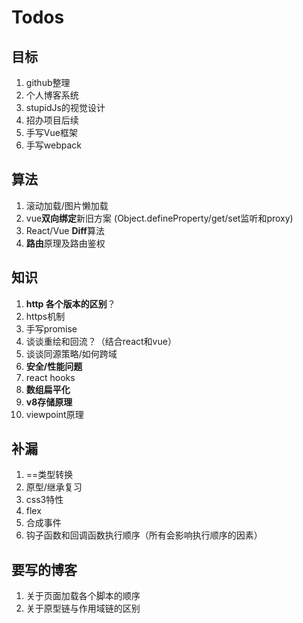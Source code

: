# Todos

## 目标

1. github整理
3. 个人博客系统
4. stupidJs的视觉设计
5. 招办项目后续
5. 手写Vue框架
6. 手写webpack

## 算法

1. 滚动加载/图片懒加载
4. vue**双向绑定**新旧方案 (Object.defineProperty/get/set监听和proxy)
5. React/Vue **Diff**算法
6. **路由**原理及路由鉴权

## 知识

1. **http 各个版本的区别**？
2. https机制
3. 手写promise
4. 谈谈重绘和回流？（结合react和vue）
11. 谈谈同源策略/如何跨域
12. **安全/性能问题**
13. react hooks
8. **数组扁平化**
9. **v8存储原理**
10. viewpoint原理

## 补漏

1. ==类型转换
2. 原型/继承复习
3. css3特性
4. flex
5. 合成事件
6. 钩子函数和回调函数执行顺序（所有会影响执行顺序的因素）

## 要写的博客

1. 关于页面加载各个脚本的顺序
2. 关于原型链与作用域链的区别

